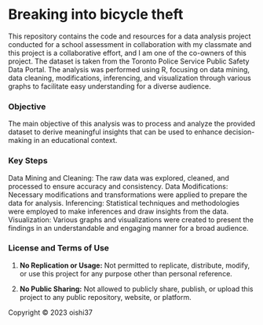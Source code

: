 # Breaking into bicycle theft 

This repository contains the code and resources for a data analysis project conducted for a school assessment in collaboration with my classmate and this project is a collaborative effort, and I am one of the co-owners of this project. The dataset is taken from the Toronto Police Service Public Safety Data Portal. The analysis was performed using R, focusing on data mining, data cleaning, modifications, inferencing, and visualization through various graphs to facilitate easy understanding for a diverse audience.

### Objective

The main objective of this analysis was to process and analyze the provided dataset to derive meaningful insights that can be used to enhance decision-making in an educational context.

### Key Steps

Data Mining and Cleaning: The raw data was explored, cleaned, and processed to ensure accuracy and consistency.
Data Modifications: Necessary modifications and transformations were applied to prepare the data for analysis.
Inferencing: Statistical techniques and methodologies were employed to make inferences and draw insights from the data.
Visualization: Various graphs and visualizations were created to present the findings in an understandable and engaging manner for a broad audience.

### License and Terms of Use 

1. **No Replication or Usage:** Not permitted to replicate, distribute, modify, or use this project for any purpose other than personal reference.

2. **No Public Sharing:**  Not allowed to publicly share, publish, or upload this project to any public repository, website, or platform.

Copyright © 2023 oishi37
